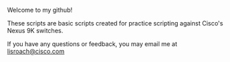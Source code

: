 Welcome to my github! 

These scripts are basic scripts created for practice scripting against Cisco's Nexus 9K switches. 

If you have any questions or feedback, you may email me at lisroach@cisco.com
